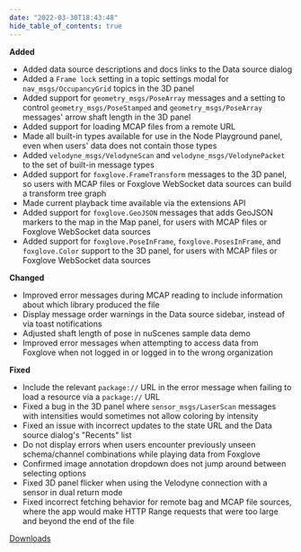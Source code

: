 ```yaml
---
date: "2022-03-30T18:43:48"
hide_table_of_contents: true
---
```


**Added**

- Added data source descriptions and docs links to the Data source dialog
- Added a `Frame lock` setting in a topic settings modal for `nav_msgs/OccupancyGrid` topics in the 3D panel
- Added support for `geometry_msgs/PoseArray` messages and a setting to control `geometry_msgs/PoseStamped` and `geometry_msgs/PoseArray` messages' arrow shaft length in the 3D panel
- Added support for loading MCAP files from a remote URL
- Made all built-in types available for use in the Node Playground panel, even when users' data does not contain those types
- Added `velodyne_msgs/VelodyneScan` and `velodyne_msgs/VelodynePacket` to the set of built-in message types
- Added support for `foxglove.FrameTransform` messages to the 3D panel, so users with MCAP files or Foxglove WebSocket data sources can build a transform tree graph
- Made current playback time available via the extensions API
- Added support for `foxglove.GeoJSON` messages that adds GeoJSON markers to the map in the Map panel, for users with MCAP files or Foxglove WebSocket data sources
- Added support for `foxglove.PoseInFrame`, `foxglove.PosesInFrame`, and `foxglove.Color` support to the 3D panel, for users with MCAP files or Foxglove WebSocket data sources

**Changed**

- Improved error messages during MCAP reading to include information about which library produced the file
- Display message order warnings in the Data source sidebar, instead of via toast notifications
- Adjusted shaft length of pose in nuScenes sample data demo
- Improved error messages when attempting to access data from Foxglove when not logged in or logged in to the wrong organization

**Fixed**

- Include the relevant `package://` URL in the error message when failing to load a resource via a `package://` URL
- Fixed a bug in the 3D panel where `sensor_msgs/LaserScan` messages with intensities would sometimes not allow coloring by intensity
- Fixed an issue with incorrect updates to the state URL and the Data source dialog's "Recents" list
- Do not display errors when users encounter previously unseen schema/channel combinations while playing data from Foxglove
- Confirmed image annotation dropdown does not jump around between selecting options
- Fixed 3D panel flicker when using the Velodyne connection with a sensor in dual return mode
- Fixed incorrect fetching behavior for remote bag and MCAP file sources, where the app would make HTTP Range requests that were too large and beyond the end of the file

[Downloads](https://github.com/foxglove/studio/releases/tag/v1.5.1)
